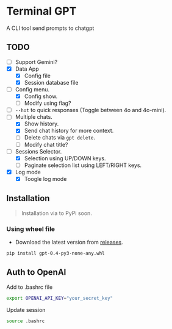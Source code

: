 # Terminal GPT

A CLI tool send prompts to chatgpt

## TODO

- [ ] Support Gemini?
- [x] Data App
  - [x] Config file
  - [x] Session database file
- [ ] Config menu.
  - [x] Config show.
  - [ ] Modify using flag?
- [ ] `--hot` to quick responses (Toggle between 4o and 4o-mini).
- [ ] Multiple chats.
  - [x] Show history.
  - [x] Send chat history for more context.
  - [ ] Delete chats via `gpt delete`.
  - [ ] Modify chat title?
- [ ] Sessions Selector.
  - [x] Selection using UP/DOWN keys.
  - [ ] Paginate selection list using LEFT/RIGHT keys.
- [x] Log mode
  - [x] Toogle log mode

## Installation

> Installation via to PyPi soon.

### Using wheel file

- Download the latest version from [releases](https://github.com/miguehm/gpt/releases).

```bash
pip install gpt-0.4-py3-none-any.whl
```

## Auth to OpenAI

Add to .bashrc file

```bash
export OPENAI_API_KEY="your_secret_key"
```

Update session

```bash
source .bashrc
```
